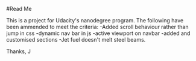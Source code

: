 #Read Me

This is a project for Udacity's nanodegree program.
The following have been ammended to meet the criteria:
-Added scroll behaviour rather than jump in css
-dynamic nav bar in js
-active viewport on navbar
-added and customised sections
-Jet fuel doesn't melt steel beams.

Thanks,
J